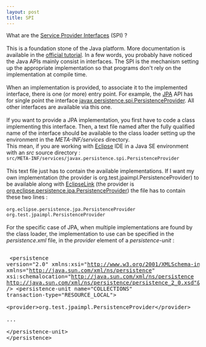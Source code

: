 ```yaml
---
layout: post
title: SPI
---
```


What are the <a href="http://en.wikipedia.org/wiki/Service_provider_interface">Service Provider Interfaces</a> (SPI) ?<br /><br />This is a foundation stone of the Java platform. More documentation is available in the <a href="http://docs.oracle.com/javase/tutorial/sound/SPI-intro.html">official tutorial</a>. In a few words, you probably have noticed the Java APIs mainly consist in interfaces. The SPI is the mechanism setting up the appropriate implementation so that programs don't rely on the implementation at compile time.<br /><br />When an implementation is provided, to associate it to the implemented interface, there is one (or more) entry point. For example, the <a href="http://en.wikipedia.org/wiki/Java_Persistence_API">JPA</a> API has for single point the interface <a href="http://docs.oracle.com/javaee/6/api/javax/persistence/spi/PersistenceProvider.html">javax.persistence.spi.PersistenceProvider</a>. All other interfaces are available via this one.<br /><br />If you want to provide a JPA implementation, you first have to code a class implementing this interface. Then, a text file named after the fully qualified name of the interface should be available to the class loader setting up the environment in the <i>META-INF/services</i> directory. <br />This mean, if you are working with <a href="http://www.eclipse.org/">Eclipse</a> IDE in a Java SE environment with an <i>src</i> source directory :  <br /><code>src/META-INF/services/javax.persistence.spi.PersistenceProvider</code><br /><br />This text file just has to contain the available implementations. If I want my own implementation (the provider is org.test.jpaimpl.PersistenceProvider) to be available along with <a href="http://www.eclipse.org/eclipselink/">EclipseLink</a> (the provider is <a href="http://www.eclipse.org/eclipselink/api/2.3/org/eclipse/persistence/jpa/PersistenceProvider.html">org.eclipse.persistence.jpa.PersistenceProvider</a>) the file has to contain these two lines :&nbsp;<code></code><br /><br /><code>org.eclipse.persistence.jpa.PersistenceProvider org.test.jpaimpl.PersistenceProvider</code><br /><br />For the specific case of JPA, when multiple implementations are found by the class loader, the implementation to use can be specified in the <i>persistence.xml</i> file, in the <i>provider</i> element of a <i>persistence-unit</i> : <br /><pre><br /> &lt;persistence version="2.0" xmlns:xsi="http://www.w3.org/2001/XMLSchema-instance" xmlns="http://java.sun.com/xml/ns/persistence" xsi:schemalocation="http://java.sun.com/xml/ns/persistence http://java.sun.com/xml/ns/persistence/persistence_2_0.xsd"&gt;<br />  &lt;persistence-unit name="COLLECTIONS" transaction-type="RESOURCE_LOCAL"&gt;<br />       &lt;provider>org.test.jpaimpl.PersistenceProvider&lt;/provider&gt;<br />       ...<br />  &lt;/persistence-unit&gt;<br />&lt;/persistence&gt;<br /></pre>

